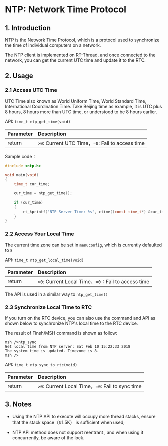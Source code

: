 # NTP: Network Time Protocol

## 1. Introduction

NTP is the Network Time Protocol, which is a protocol used to synchronize the time of individual computers on a network.

The NTP client is implemented on RT-Thread, and once connected to the network, you can get the current UTC time and update it to the RTC.



## 2. Usage

### 2.1 Access UTC Time

UTC Time also known as World Uniform Time, World Standard Time, International Coordination Time. Take Beijing time as example, it is UTC plus 8 hours, 8 hours more than UTC time, or understood to be 8 hours earlier.

API: `time_t ntp_get_time(void)`

|Parameter                                    |Description|
|:-----                                  |:----|
|return                                  |`>0`: Current UTC Time，`=0`: Fail to access time|


Sample code：

```C
#include <ntp.h>

void main(void)
{
    time_t cur_time;

    cur_time = ntp_get_time();
    
    if (cur_time)
    {
        rt_kprintf("NTP Server Time: %s", ctime((const time_t*) &cur_time));
    }
}
```



### 2.2 Access Your Local Time

The current time zone can be set in `menuconfig`, which is currently defaulted to  `8`

API: `time_t ntp_get_local_time(void)`

|Parameter                                    |Description|
|:-----                                  |:----|
|return                                  |`>0`: Current Local Time，`=0`：Fail to access time|

The API is used in a similar way to `ntp_get_time()` 



### 2.3 Synchronize Local Time to RTC

If you turn on the RTC device, you can also use the command and API as shown below to synchronize  NTP's local time to the RTC device.

The result of Finsh/MSH command is shown as follow:

```
msh />ntp_sync
Get local time from NTP server: Sat Feb 10 15:22:33 2018
The system time is updated. Timezone is 8.
msh />
```

API: `time_t ntp_sync_to_rtc(void)`

|Parameter                                    |Description|
|:-----                                  |:----|
|return                                  |`>0`: Current Local Time，`=0`: Fail to sync time|



## 3. Notes

- Using the NTP API to execute will occupy more thread stacks, ensure that the stack space（≥1.5K） is sufficient when used;

- NTP API method does not support reentrant , and when using it concurrently, be aware of the lock.

  

